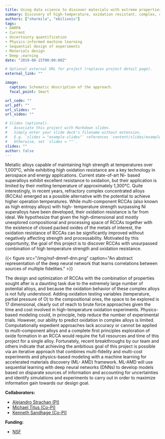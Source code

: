 ```yaml
---
title: Using data science to discover materials with extreme properties.
summary: Discovery of high-temperature, oxidation resistant, complex, concentrated alloys via data science driven multi-resolution experiments and simulations.
authors: ["sharmila", "ebilionis"]
tags:
- DARPA
- Current
- Uncertainty quantification
- Physics-informed machine learning
- Sequential design of experiments
- Materials design
- Deep ;earning
date: "2019-08-15T00:00:00Z"

# Optional external URL for project (replaces project detail page).
external_link: ""

image:
  caption: Schematic description of the approach.
  focal_point: Smart

url_code: ""
url_pdf: ""
url_slides: ""
url_video: ""

# Slides (optional).
#   Associate this project with Markdown slides.
#   Simply enter your slide deck's filename without extension.
#   E.g. `slides = "example-slides"` references `content/slides/example-slides.md`.
#   Otherwise, set `slides = ""`.
slides: ""
author: false
---
```


Metallic alloys capable of maintaining high strength at temperatures over 1,000&deg;C, while exhibiting high
oxidation resistance are a key technology in aerospace and energy applications. Current state-of-art Ni-
based superalloys exhibit excellent resistance to oxidation, but their application is limited by their melting
temperature of approximately 1,300&deg;C. Quite interestingly, in recent years, refractory complex
concentrated alloys (RCCAs) emerged as a possible alternative with the potential to achieve higher
operation temperatures. While multi-component RCCAs (also known as high entropy alloys) with high-
temperature strength surpassing Ni superalloys have been developed, their oxidation resistance is far from
ideal. We hypothesize that given the high-dimensional and mostly unexplored compositional and
processing space of RCCAs together with the existence of closed packed oxides of the metals of interest,
the oxidation resistance of RCCAs can be significantly improved without negatively affecting strength and
processability. Motivated by this opportunity, the goal of this project is to discover RCCAs with
unsurpassed combination of high temperature strength and oxidation resistance.

{{< figure src="/img/nsf-dmref-dnn.png" caption="An abstract representation of the deep neural network that learns correlations between sources of multiple fidelities." >}}

The design and optimization of RCCAs with the combination of properties sought after is a daunting task due to the extremely large number of potential alloys, and because the oxidation behavior of these complex alloys is not fully understood. Adding oxidation testing variables (temperature, partial pressure of O) to the compositional ones, the space to be explored is 17 dimensional, clearly out of reach to brute force approaches given the time and cost involved in high-temperature oxidation experiments. Physics-based modeling could, in principle, help reduce the number of experimental trials. However, our ability to predict oxidation in complex alloys is limited. Computationally expedient approaches lack accuracy or cannot be applied to multi-component alloys and a complete first principles exploration of oxide formation in an RCCA would require the full resources and time of this project for a single alloy. Fortunately, recent breakthroughs by our team and others indicate that achieving the ambitious goal of this project is possible via an iterative approach that combines
multi-fidelity and multi-cost experiments and physics-based modeling with a machine learning for accelerated materials discovery (ML- AMD) framework. ML-AMD will use sequential learning with deep neural networks (DNNs) to develop models based on disparate sources of information and accounting for uncertainties and identify simulations and experiments to carry out in order to maximize information gain towards our design goal.

**Collaborators:**

+ [Alejandro Strachan (PI)](https://nanohub.org/groups/strachangroup/alestrachan)
+ [Michael Titus (Co-PI)](https://engineering.purdue.edu/MSE/people/ptProfile?resource_id=144082)
+ [Kenneth Sandhage (Co-PI)](https://engineering.purdue.edu/MSE/people/ptProfile?resource_id=126421)

**Funding:**

+ [NSF](https://www.nsf.gov/awardsearch/showAward?AWD_ID=1922316&HistoricalAwards=false)
